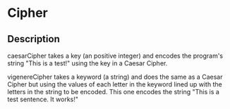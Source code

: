 # Cipher
## Description
caesarCipher takes a key (an positive integer) and encodes the program's string "This is a test!" using the key in a Caesar Cipher.

vigenereCipher takes a keyword (a string) and does the same as a Caesar Cipher but using the values of each letter in the keyword lined up with the letters in the string to be encoded. This one encodes the string "This is a test sentence. It works!" 
